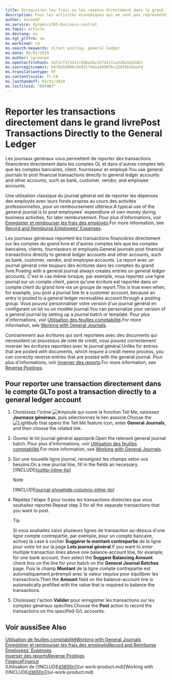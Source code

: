 ```yaml
---
title: Enregistrer les frais ou les revenus directement dans le grand livre| Microsoft Docs
description: Pour les activités économiques qui ne sont pas représentés par un document, comme de plus petits frais ou encaissements, vous pouvez créer les transactions associées en reportant des lignes de journal sur la page Journal général.
author: SorenGP
ms.service: dynamics365-business-central
ms.topic: article
ms.devlang: na
ms.tgt_pltfrm: na
ms.workload: na
ms.search.keywords: direct posting, general ledger
ms.date: 04/01/2019
ms.author: sgroespe
ms.openlocfilehash: 54f2cf573d12c50ba26c26fd4c11ad20a1d52db3
ms.sourcegitcommit: bd78a5d990c9e83174da1409076c22df8b35eafd
ms.translationtype: HT
ms.contentlocale: fr-CA
ms.lasthandoff: 03/31/2019
ms.locfileid: "937467"
---
```

# <a name="post-transactions-directly-to-the-general-ledger"></a><span data-ttu-id="c4032-103">Reporter les transactions directement dans le grand livre</span><span class="sxs-lookup"><span data-stu-id="c4032-103">Post Transactions Directly to the General Ledger</span></span>

<span data-ttu-id="c4032-104">Les journaux généraux vous permettent de reporter des transactions financières directement dans les comptes GL et dans d'autres comptes tels que les comptes bancaires, client, fournisseur et employé.</span><span class="sxs-lookup"><span data-stu-id="c4032-104">You use general journals to post financial transactions directly to general ledger accounts and other accounts, such as bank, customer, vendor, and employee accounts.</span></span>  

<span data-ttu-id="c4032-105">Une utilisation classique du journal général est de reporter les dépenses des employés avec leurs fonds propres au cours des activités professionnelles, pour un remboursement ultérieur.</span><span class="sxs-lookup"><span data-stu-id="c4032-105">A typical use of the general journal is to post employees' expenditure of own money during business activities, for later reimbursement.</span></span> <span data-ttu-id="c4032-106">Pour plus d'informations, voir [Enregistrer et rembourser les frais des employés](finance-how-record-reimburse-employee-expenses.md).</span><span class="sxs-lookup"><span data-stu-id="c4032-106">For more information, see [Record and Reimburse Employees' Expenses](finance-how-record-reimburse-employee-expenses.md).</span></span>

<span data-ttu-id="c4032-107">Les journaux généraux reportent les transactions financières directement sur les comptes du grand livre et d'autres comptes tels que les comptes bancaires, clients, fournisseurs et employés.</span><span class="sxs-lookup"><span data-stu-id="c4032-107">General journals post financial transactions directly to general ledger accounts and other accounts, such as bank, customer, vendor, and employee accounts.</span></span> <span data-ttu-id="c4032-108">Le report avec un journal général crée toujours des écritures dans les comptes du grand livre.</span><span class="sxs-lookup"><span data-stu-id="c4032-108">Posting with a general journal always creates entries on general ledger accounts.</span></span> <span data-ttu-id="c4032-109">C'est le cas même lorsque, par exemple, vous reportez une ligne journal sur un compte client, parce qu'une écriture est reportée dans un compte client du grand livre via un groupe de report.</span><span class="sxs-lookup"><span data-stu-id="c4032-109">This is true even when, for example, you post a journal line to a customer account, because an entry is posted to a general ledger receivables account through a posting group.</span></span> <span data-ttu-id="c4032-110">Vous pouvez personnaliser votre version d'un journal général en configurant un lot ou un modèle journal.</span><span class="sxs-lookup"><span data-stu-id="c4032-110">You can personalize your version of a general journal by setting up a journal batch or template.</span></span> <span data-ttu-id="c4032-111">Pour plus d'informations, voir [Utilisation des feuilles comptabilité](ui-work-general-journals.md).</span><span class="sxs-lookup"><span data-stu-id="c4032-111">For more information, see [Working with General Journals](ui-work-general-journals.md).</span></span>

<span data-ttu-id="c4032-112">Contrairement aux écritures qui sont reportées avec des documents qui nécessitent un processus de note de crédit, vous pouvez correctement inverser les écritures reportées avec le journal général.</span><span class="sxs-lookup"><span data-stu-id="c4032-112">Unlike for entries that are posted with documents, which require a credit memo process, you can correctly reverse entries that are posted with the general journal.</span></span> <span data-ttu-id="c4032-113">Pour plus d'informations, voir [Inverser des reports](finance-how-reverse-journal-posting.md).</span><span class="sxs-lookup"><span data-stu-id="c4032-113">For more information, see [Reverse Postings](finance-how-reverse-journal-posting.md).</span></span>

## <a name="to-post-a-transaction-directly-to-a-general-ledger-account"></a><span data-ttu-id="c4032-114">Pour reporter une transaction directement dans le compte GL</span><span class="sxs-lookup"><span data-stu-id="c4032-114">To post a transaction directly to a general ledger account</span></span>

1. <span data-ttu-id="c4032-115">Choisissez l'icône ![Ampoule qui ouvre la fonction Tell Me](media/ui-search/search_small.png "Dites-moi ce que vous voulez faire"), saisissez **Journaux généraux**, puis sélectionnez le lien associé.</span><span class="sxs-lookup"><span data-stu-id="c4032-115">Choose the ![Lightbulb that opens the Tell Me feature](media/ui-search/search_small.png "Tell me what you want to do") icon, enter **General Journals**, and then choose the related link.</span></span>
2. <span data-ttu-id="c4032-116">Ouvrez le lot journal général approprié.</span><span class="sxs-lookup"><span data-stu-id="c4032-116">Open the relevant general journal batch.</span></span> <span data-ttu-id="c4032-117">Pour plus d'informations, voir [Utilisation des feuilles comptabilité](ui-work-general-journals.md).</span><span class="sxs-lookup"><span data-stu-id="c4032-117">For more information, see [Working with General Journals](ui-work-general-journals.md).</span></span>
3. <span data-ttu-id="c4032-118">Sur une nouvelle ligne journal, renseignez les champs selon vos besoins.</span><span class="sxs-lookup"><span data-stu-id="c4032-118">On a new journal line, fill in the fields as necessary.</span></span> [!INCLUDE[tooltip-inline-tip](includes/tooltip-inline-tip_md.md)]    

    > [!NOTE]
    > [!INCLUDE[journal-showhide-columns-inline-tip](includes/journal-showhide-columns-inline-tip.md)]
4. <span data-ttu-id="c4032-119">Répétez l'étape 3 pour toutes les transactions distinctes que vous souhaitez reporter.</span><span class="sxs-lookup"><span data-stu-id="c4032-119">Repeat step 3 for all the separate transactions that you want to post.</span></span>

    > [!TIP]  
    > <span data-ttu-id="c4032-120">Si vous souhaitez saisir plusieurs lignes de transaction au-dessus d'une ligne compte contrepartie, par exemple, pour un compte bancaire, activez la case à cocher **Suggérer le montant contrepartie** de la ligne pour votre lot sur la page **Lots journal général**.</span><span class="sxs-lookup"><span data-stu-id="c4032-120">If you want to enter multiple transaction lines above one balance-account line, for example, for one bank account, then select the **Suggest Balancing Amount** check box on the line for your batch on the **General Journal Batches** page.</span></span> <span data-ttu-id="c4032-121">Puis le champ **Montant** de la ligne compte contrepartie est automatiquement prérempli avec la valeur requise pour équilibrer les transactions.</span><span class="sxs-lookup"><span data-stu-id="c4032-121">Then the **Amount** field on the balance-account line is automatically prefilled with the value that is required to balance the transactions.</span></span>
5. <span data-ttu-id="c4032-122">Choisissez l'action **Valider** pour enregistrer les transactions sur les comptes généraux spécifiés.</span><span class="sxs-lookup"><span data-stu-id="c4032-122">Choose the **Post** action to record the transactions on the specified G/L accounts.</span></span>

## <a name="see-also"></a><span data-ttu-id="c4032-123">Voir aussi</span><span class="sxs-lookup"><span data-stu-id="c4032-123">See Also</span></span>

[<span data-ttu-id="c4032-124">Utilisation de feuilles comptabilité</span><span class="sxs-lookup"><span data-stu-id="c4032-124">Working with General Journals</span></span>](ui-work-general-journals.md)  
[<span data-ttu-id="c4032-125">Enregistrer et rembourser les frais des employés</span><span class="sxs-lookup"><span data-stu-id="c4032-125">Record and Reimburse Employees' Expenses</span></span>](finance-how-record-reimburse-employee-expenses.md)  
[<span data-ttu-id="c4032-126">Inverser des reports</span><span class="sxs-lookup"><span data-stu-id="c4032-126">Reverse Postings</span></span>](finance-how-reverse-journal-posting.md)  
[<span data-ttu-id="c4032-127">Finance</span><span class="sxs-lookup"><span data-stu-id="c4032-127">Finance</span></span>](finance.md)  
<span data-ttu-id="c4032-128">[Utilisation de [!INCLUDE[d365fin](includes/d365fin_md.md)]](ui-work-product.md)</span><span class="sxs-lookup"><span data-stu-id="c4032-128">[Working with [!INCLUDE[d365fin](includes/d365fin_md.md)]](ui-work-product.md)</span></span>  

